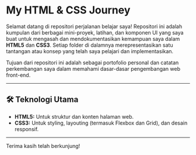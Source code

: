 # My HTML & CSS Journey

Selamat datang di repositori perjalanan belajar saya! Repositori ini adalah kumpulan dari berbagai mini-proyek, latihan, dan komponen UI yang saya buat untuk mengasah dan mendokumentasikan kemampuan saya dalam **HTML5** dan **CSS3**. Setiap folder di dalamnya merepresentasikan satu tantangan atau konsep yang telah saya pelajari dan implementasikan.

Tujuan dari repositori ini adalah sebagai portofolio personal dan catatan perkembangan saya dalam memahami dasar-dasar pengembangan web front-end.

---
## 🛠️ Teknologi Utama

* **HTML5:** Untuk struktur dan konten halaman web.
* **CSS3:** Untuk styling, layouting (termasuk Flexbox dan Grid), dan desain responsif.

---
Terima kasih telah berkunjung!
